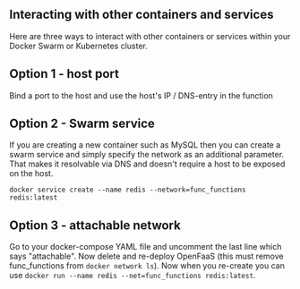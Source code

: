 ## Interacting with other containers and services

Here are three ways to interact with other containers or services within your Docker Swarm or Kubernetes cluster.


## Option 1 - host port

Bind a port to the host and use the host's IP / DNS-entry in the function

## Option 2 - Swarm service

If you are creating a new container such as MySQL then you can create a swarm service and simply specify the network as an additional parameter. That makes it resolvable via DNS and doesn't require a host to be exposed on the host.

```
docker service create --name redis --network=func_functions redis:latest
```
 
## Option 3 - attachable network

Go to your docker-compose YAML file and uncomment the last line which says "attachable". Now delete and re-deploy OpenFaaS (this must remove func_functions from `docker network ls`). Now when you re-create you can use `docker run --name redis --net=func_functions redis:latest`.

